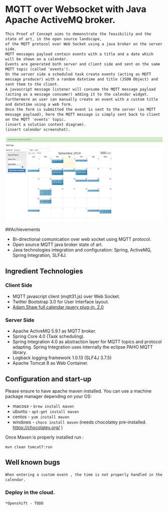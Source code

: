 # MQTT over Websocket with Java Apache ActiveMQ broker. 

	This Proof of Concept aims to demonstrate the feasibility and the state of art, in the open source landscape, 
	of the MQTT protocol over Web Socket using a java broker on the server side.
	MQTT messages payload contain events with a title and a date which will be shown on a calendar. 
	Events are generated both server and client side and sent on the same MQTT topic (called 'events').
	On the server side a scheduled task create events (acting as MQTT message producer) with a random datetime and title (JSON Object) and sent them to the client. 
	A javascript message listener will consume the MQTT message payload (acting as a message consumer) adding it to the calendar widget.
	Furthermore an user can manually create an event with a custom title and datetime using a web form. 
	Once the form is submitted the event is sent to the server (as MQTT message payload), here the MQTT message is simply sent back to client on the MQTT 'events' topic.
	(insert a solution context diagram).
	(insert calendar screenshot).
	
![Alt text](mqtt-screenshot-1.png?raw=true "Optional Title")

##Achievements
* Bi-directional comunication over web socket using MQTT protocol.
* Open source MQTT java broker state of art.
* Java technologies integration and configuration: Spring, ActiveMQ, Spring Integration, SLF4J.

## Ingredient Technologies

### Client Side
* MQTT javascript client (mqtt31.js) over Web Socket.
* Twitter Bootstrap 3.0 for User Interface layout.
* [Adam Shaw full calendar jquery plug-in. 2.0](http://arshaw.com/fullcalendar/)

### Server Side
* Apache ActiveMQ 5.9.1 as MQTT broker.
* Spring Core 4.0 (Task scheduling).
* Spring Integration 4.0 as abstraction layer for MQTT topics and protocol adapting.  Spring Integration uses internally the eclipse PAHO MQTT library.
* Logback logging framework 1.0.13 (SLF4J 3.7.5)
* Apache Tomcat 8 as Web Container.

## Configuration and start-up
Please ensure to have apache maven installed. You can use a machine package manager depending on your OS:

 * macosx - ```brew install maven```
 * ubuntu - ```apt-get install maven```
 * centos - ```yum install maven```
 * windows - ```choco install maven``` (needs chocolatey pre-installed. https://chocolatey.org/ )
 
 Once Maven is properly installed run : 
 ```
 mvn clean tomcat7:run
 ```
	
## Well known bugs
    When entering a custom event , the time is not properly handled in the calendar.

### Deploy in the cloud.
	
	*Openshift - TODO